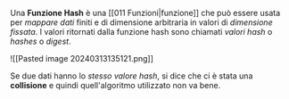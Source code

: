Una **Funzione Hash** è una [[011 Funzioni|funzione]] che può essere usata per *mappare dati* finiti e di dimensione arbitraria in valori di *dimensione fissata*. 
I valori ritornati dalla funzione hash sono chiamati *valori hash* o *hashes* o *digest*.

![[Pasted image 20240313135121.png]]

Se due dati hanno lo *stesso valore hash*, si dice che ci è stata una **collisione** e quindi quell'algoritmo utilizzato non va bene.